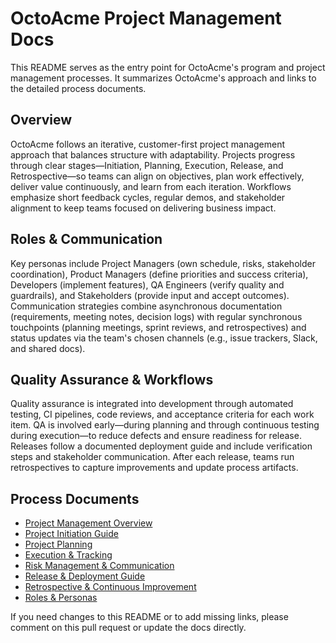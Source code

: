 # OctoAcme Project Management Docs

This README serves as the entry point for OctoAcme's program and project management processes. It summarizes OctoAcme's approach and links to the detailed process documents.

## Overview

OctoAcme follows an iterative, customer-first project management approach that balances structure with adaptability. Projects progress through clear stages—Initiation, Planning, Execution, Release, and Retrospective—so teams can align on objectives, plan work effectively, deliver value continuously, and learn from each iteration. Workflows emphasize short feedback cycles, regular demos, and stakeholder alignment to keep teams focused on delivering business impact.

## Roles & Communication

Key personas include Project Managers (own schedule, risks, stakeholder coordination), Product Managers (define priorities and success criteria), Developers (implement features), QA Engineers (verify quality and guardrails), and Stakeholders (provide input and accept outcomes). Communication strategies combine asynchronous documentation (requirements, meeting notes, decision logs) with regular synchronous touchpoints (planning meetings, sprint reviews, and retrospectives) and status updates via the team's chosen channels (e.g., issue trackers, Slack, and shared docs).

## Quality Assurance & Workflows

Quality assurance is integrated into development through automated testing, CI pipelines, code reviews, and acceptance criteria for each work item. QA is involved early—during planning and through continuous testing during execution—to reduce defects and ensure readiness for release. Releases follow a documented deployment guide and include verification steps and stakeholder communication. After each release, teams run retrospectives to capture improvements and update process artifacts.

## Process Documents

- [Project Management Overview](octoacme-project-management-overview.md)
- [Project Initiation Guide](octoacme-project-initiation.md)
- [Project Planning](octoacme-project-planning.md)
- [Execution & Tracking](octoacme-execution-and-tracking.md)
- [Risk Management & Communication](octoacme-risks-and-communication.md)
- [Release & Deployment Guide](octoacme-release-and-deployment.md)
- [Retrospective & Continuous Improvement](octoacme-retrospective-and-continuous-improvement.md)
- [Roles & Personas](octoacme-roles-and-personas.md)

If you need changes to this README or to add missing links, please comment on this pull request or update the docs directly.
